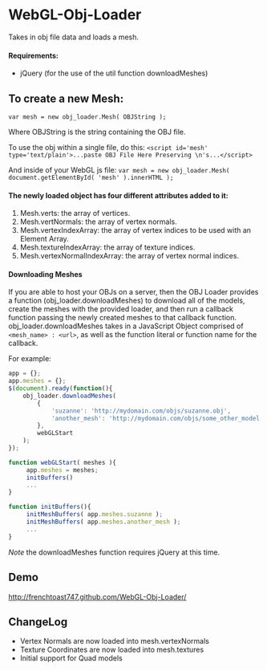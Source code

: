 WebGL-Obj-Loader
================

Takes in obj file data and loads a mesh.

#### Requirements:
* jQuery (for the use of the util function downloadMeshes)

## To create a new Mesh:

`var mesh = new obj_loader.Mesh( OBJString );`

Where OBJString is the string containing the OBJ file.

To use the obj within a single file, do this:
`<script id='mesh' type='text/plain'>...paste OBJ File Here Preserving \n's...</script>`

And inside of your WebGL js file:
`var mesh = new obj_loader.Mesh( document.getElementById( 'mesh' ).innerHTML );`

#### The newly loaded object has four different attributes added to it:

1. Mesh.verts: the array of vertices.
2. Mesh.vertNormals: the array of vertex normals.
3. Mesh.vertexIndexArray: the array of vertex indices to be used with an Element Array.
4. Mesh.textureIndexArray: the array of texture indices.
5. Mesh.vertexNormalIndexArray: the array of vertex normal indices.

#### Downloading Meshes

If you are able to host your OBJs on a server, then the OBJ Loader provides a function (obj_loader.downloadMeshes) to download all of the models, create the meshes with the provided loader, and then run a callback function passing the newly created meshes to that callback function. obj_loader.downloadMeshes takes in a JavaScript Object comprised of `<mesh_name> : <url>`, as well as the function literal or function name for the callback.

For example:
```javascript
app = {};
app.meshes = {};
$(document).ready(function(){
    obj_loader.downloadMeshes(
        {
            'suzanne': 'http://mydomain.com/objs/suzanne.obj',
            'another_mesh': 'http://mydomain.com/objs/some_other_model.objs'
        },
        webGLStart
    );
});

function webGLStart( meshes ){
     app.meshes = meshes;
     initBuffers()
     ...
}

function initBuffers(){
     initMeshBuffers( app.meshes.suzanne );
     initMeshBuffers( app.meshes.another_mesh );
     ...
}
```

*Note* the downloadMeshes function requires jQuery at this time.

## Demo
http://frenchtoast747.github.com/WebGL-Obj-Loader/

## ChangeLog
* Vertex Normals are now loaded into mesh.vertexNormals
* Texture Coordinates are now loaded into mesh.textures
* Initial support for Quad models